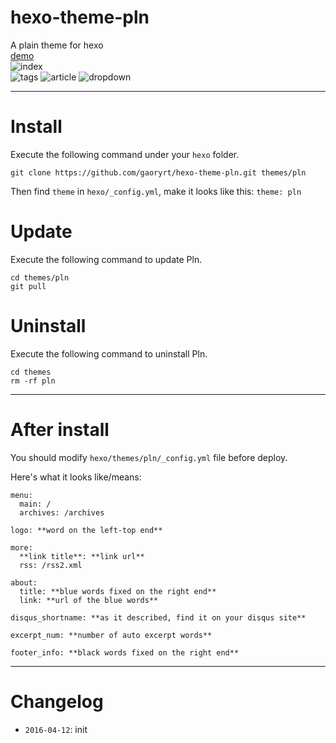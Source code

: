 # hexo-theme-pln
A plain theme for hexo  
[demo](http://gaoryrt.com)  
![index](http://7xs4ih.com1.z0.glb.clouddn.com/index.png)  
![tags](http://7xs4ih.com1.z0.glb.clouddn.com/tags.png)
![article](http://7xs4ih.com1.z0.glb.clouddn.com/article.png)
![dropdown](http://7xs4ih.com1.z0.glb.clouddn.com/dropdown.png)
***
# Install
Execute the following command under your `hexo` folder.

```
git clone https://github.com/gaoryrt/hexo-theme-pln.git themes/pln
```

Then find `theme` in `hexo/_config.yml`, make it looks like this: `theme: pln`   

# Update
Execute the following command to update Pln.

```
cd themes/pln
git pull
```

# Uninstall
Execute the following command to uninstall Pln.
```
cd themes
rm -rf pln
```
***
# After install
You should modify `hexo/themes/pln/_config.yml` file before deploy.  

Here's what it looks like/means:  
```
menu:
  main: /
  archives: /archives

logo: **word on the left-top end**

more:
  **link title**: **link url**
  rss: /rss2.xml

about:
  title: **blue words fixed on the right end**
  link: **url of the blue words**

disqus_shortname: **as it described, find it on your disqus site**

excerpt_num: **number of auto excerpt words**

footer_info: **black words fixed on the right end**
```
***
# Changelog
- `2016-04-12`: init
